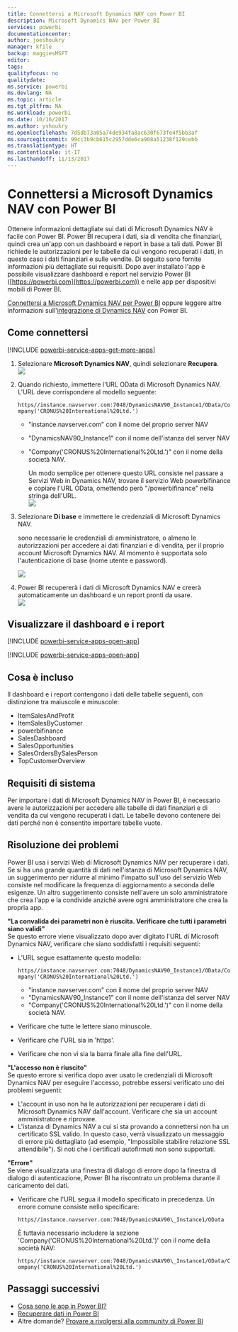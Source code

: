 ```yaml
---
title: Connettersi a Microsoft Dynamics NAV con Power BI
description: Microsoft Dynamics NAV per Power BI
services: powerbi
documentationcenter: 
author: joeshoukry
manager: kfile
backup: maggiesMSFT
editor: 
tags: 
qualityfocus: no
qualitydate: 
ms.service: powerbi
ms.devlang: NA
ms.topic: article
ms.tgt_pltfrm: NA
ms.workload: powerbi
ms.date: 10/16/2017
ms.author: yshoukry
ms.openlocfilehash: 7d5db73a05a74de934fa8ac630f673fe4f5bb3af
ms.sourcegitcommit: 99cc3b9cb615c2957dde6ca908a51238f129cebb
ms.translationtype: HT
ms.contentlocale: it-IT
ms.lasthandoff: 11/13/2017
---
```

# <a name="connect-to-microsoft-dynamics-nav-with-power-bi"></a>Connettersi a Microsoft Dynamics NAV con Power BI
Ottenere informazioni dettagliate sui dati di Microsoft Dynamics NAV è facile con Power BI. Power BI recupera i dati, sia di vendita che finanziari, quindi crea un'app con un dashboard e report in base a tali dati. Power BI richiede le autorizzazioni per le tabelle da cui vengono recuperati i dati, in questo caso i dati finanziari e sulle vendite. Di seguito sono fornite informazioni più dettagliate sui requisiti. Dopo aver installato l'app è possibile visualizzare dashboard e report nel servizio Power BI ([https://powerbi.com](https://powerbi.com)) e nelle app per dispositivi mobili di Power BI. 

[Connettersi a Microsoft Dynamics NAV per Power BI](https://app.powerbi.com/getdata/services/microsoft-dynamics-nav) oppure leggere altre informazioni sull'[integrazione di Dynamics NAV](https://powerbi.microsoft.com/integrations/microsoft-dynamics-nav) con Power BI.

## <a name="how-to-connect"></a>Come connettersi
[!INCLUDE [powerbi-service-apps-get-more-apps](./includes/powerbi-service-apps-get-more-apps.md)]

1. Selezionare **Microsoft Dynamics NAV**, quindi selezionare **Recupera**.  
   ![](media/service-connect-to-microsoft-dynamics-nav/mdnav.png)
2. Quando richiesto, immettere l'URL OData di Microsoft Dynamics NAV. L'URL deve corrispondere al modello seguente:
   
    `https//instance.navserver.com:7048/DynamicsNAV90_Instance1/OData/Company('CRONUS%20International%20Ltd.')`
   
   * "instance.navserver.com" con il nome del proprio server NAV
   * "DynamicsNAV90\_Instance1" con il nome dell'istanza del server NAV
   * "Company('CRONUS%20International%20Ltd.')" con il nome della società NAV.
     
     Un modo semplice per ottenere questo URL consiste nel passare a Servizi Web in Dynamics NAV, trovare il servizio Web powerbifinance e copiare l'URL OData, omettendo però "/powerbifinance" nella stringa dell'URL.  
     ![](media/service-connect-to-microsoft-dynamics-nav/param.png)
3. Selezionare **Di base** e immettere le credenziali di Microsoft Dynamics NAV.
   
    sono necessarie le credenziali di amministratore, o almeno le autorizzazioni per accedere ai dati finanziari e di vendita, per il proprio account Microsoft Dynamics NAV.  Al momento è supportata solo l'autenticazione di base (nome utente e password).
   
    ![](media/service-connect-to-microsoft-dynamics-nav/creds.png)
4. Power BI recupererà i dati di Microsoft Dynamics NAV e creerà automaticamente un dashboard e un report pronti da usare.   
   ![](media/service-connect-to-microsoft-dynamics-nav/dashboard.png)

## <a name="view-the-dashboard-and-reports"></a>Visualizzare il dashboard e i report
[!INCLUDE [powerbi-service-apps-open-app](./includes/powerbi-service-apps-open-app.md)]

[!INCLUDE [powerbi-service-apps-open-app](./includes/powerbi-service-apps-what-now.md)]

## <a name="whats-included"></a>Cosa è incluso
Il dashboard e i report contengono i dati delle tabelle seguenti, con distinzione tra maiuscole e minuscole:  

* ItemSalesAndProfit  
* ItemSalesByCustomer  
* powerbifinance  
* SalesDashboard  
* SalesOpportunities  
* SalesOrdersBySalesPerson  
* TopCustomerOverview  

## <a name="system-requirements"></a>Requisiti di sistema
Per importare i dati di Microsoft Dynamics NAV in Power BI, è necessario avere le autorizzazioni per accedere alle tabelle di dati finanziari e di vendita da cui vengono recuperati i dati. Le tabelle devono contenere dei dati perché non è consentito importare tabelle vuote.

## <a name="troubleshooting"></a>Risoluzione dei problemi
Power BI usa i servizi Web di Microsoft Dynamics NAV per recuperare i dati. Se si ha una grande quantità di dati nell'istanza di Microsoft Dynamics NAV, un suggerimento per ridurre al minimo l'impatto sull'uso del servizio Web consiste nel modificare la frequenza di aggiornamento a seconda delle esigenze. Un altro suggerimento consiste nell'avere un solo amministratore che crea l'app e la condivide anziché avere ogni amministratore che crea la propria app.

**"La convalida dei parametri non è riuscita. Verificare che tutti i parametri siano validi"**  
Se questo errore viene visualizzato dopo aver digitato l'URL di Microsoft Dynamics NAV, verificare che siano soddisfatti i requisiti seguenti:

* L'URL segue esattamente questo modello:
  
    `https//instance.navserver.com:7048/DynamicsNAV90_Instance1/OData/Company('CRONUS%20International%20Ltd.')`
  
  * "instance.navserver.com" con il nome del proprio server NAV
  * "DynamicsNAV90\_Instance1" con il nome dell'istanza del server NAV
  * "Company('CRONUS%20International%20Ltd.')" con il nome della società NAV.
* Verificare che tutte le lettere siano minuscole.  
* Verificare che l'URL sia in 'https'.  
* Verificare che non vi sia la barra finale alla fine dell'URL.

**"L'accesso non è riuscito"**  
Se questo errore si verifica dopo aver usato le credenziali di Microsoft Dynamics NAV per eseguire l'accesso, potrebbe essersi verificato uno dei problemi seguenti:

* L'account in uso non ha le autorizzazioni per recuperare i dati di Microsoft Dynamics NAV dall'account. Verificare che sia un account amministratore e riprovare.
* L'istanza di Dynamics NAV a cui si sta provando a connettersi non ha un certificato SSL valido. In questo caso, verrà visualizzato un messaggio di errore più dettagliato (ad esempio, "Impossibile stabilire relazione SSL attendibile"). Si noti che i certificati autofirmati non sono supportati.

**"Errore"**  
Se viene visualizzata una finestra di dialogo di errore dopo la finestra di dialogo di autenticazione, Power BI ha riscontrato un problema durante il caricamento dei dati.

* Verificare che l'URL segua il modello specificato in precedenza. Un errore comune consiste nello specificare:
  
    `https//instance.navserver.com:7048/DynamicsNAV90\_Instance1/OData`
  
    È tuttavia necessario includere la sezione 'Company('CRONUS%20International%20Ltd.')' con il nome della società NAV:
  
    `https//instance.navserver.com:7048/DynamicsNAV90\_Instance1/OData/Company('CRONUS%20International%20Ltd.')`

## <a name="next-steps"></a>Passaggi successivi
* [Cosa sono le app in Power BI?](service-install-use-apps.md)
* [Recuperare dati in Power BI](service-get-data.md)
* Altre domande? [Provare a rivolgersi alla community di Power BI](http://community.powerbi.com/)

